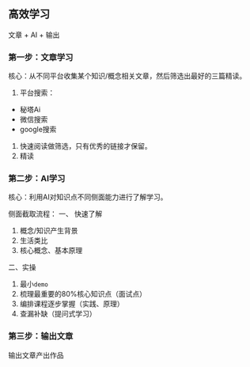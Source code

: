 ## 高效学习
文章 + AI + 输出

### 第一步：文章学习
核心：从不同平台收集某个知识/概念相关文章，然后筛选出最好的三篇精读。

1. 平台搜索：
- 秘塔Ai
- 微信搜索
- google搜索

1. 快速阅读做筛选，只有优秀的链接才保留。
2. 精读

### 第二步：AI学习
核心：利用AI对知识点不同侧面能力进行了解学习。

侧面截取流程：
一、 快速了解
1. 概念/知识产生背景
2. 生活类比
3. 核心概念、基本原理

二、实操
1. 最小`demo`
2. 梳理最重要的80%核心知识点（面试点）
3. 编排课程逐步掌握（实践、原理）
4. 查漏补缺（提问式学习）

### 第三步：输出文章
输出文章产出作品


